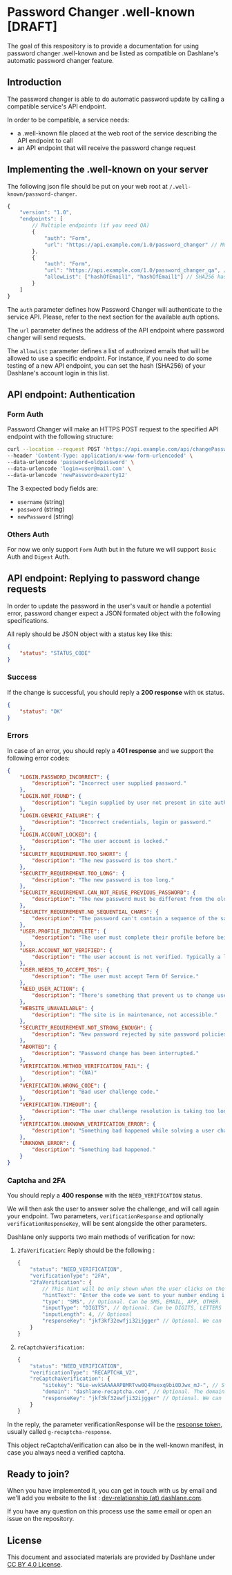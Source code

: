 # Password Changer .well-known [DRAFT]

The goal of this respository is to provide a documentation for using password changer .well-known and be listed as compatible on Dashlane's automatic password changer feature.

## Introduction

The password changer is able to do automatic password update by calling a compatible service's API endpoint.

In order to be compatible, a service needs:

-   a .well-known file placed at the web root of the service describing the API endpoint to call
-   an API endpoint that will receive the password change request

## Implementing the .well-known on your server

The following json file should be put on your web root at `/.well-known/password-changer`.

```js
{
    "version": "1.0",
    "endpoints": [
        // Multiple endpoints (if you need QA)
        {
            "auth": "Form",
            "url": "https://api.example.com/1.0/password_changer" // Must be https
        },
        {
            "auth": "Form",
            "url": "https://api.example.com/1.0/password_changer_qa", // Must be https
            "allowList": ["hashOfEmail1", "hashOfEmail1"] // SHA256 hash list of authorized emails
        }
    ]
}
```

The `auth` parameter defines how Password Changer will authenticate to the service API. Please, refer to the next section for the available auth options.

The `url` parameter defines the address of the API endpoint where password changer will send requests.

The `allowList` parameter defines a list of authorized emails that will be allowed to use a specific endpoint.
For instance, if you need to do some testing of a new API endpoint, you can set the hash (SHA256) of your Dashlane's account login in this list.

## API endpoint: Authentication

### Form Auth

Password Changer will make an HTTPS POST request to the specified API endpoint with the following structure:

```bash
curl --location --request POST 'https://api.example.com/api/changePassword' \
--header 'Content-Type: application/x-www-form-urlencoded' \
--data-urlencode 'password=oldpassword' \
--data-urlencode 'login=user@mail.com' \
--data-urlencode 'newPassword=azerty12'

```

The 3 expected body fields are:

-   `username` (string)
-   `password` (string)
-   `newPassword` (string)

### Others Auth

For now we only support `Form` Auth but in the future we will support `Basic` Auth and `Digest` Auth.

## API endpoint: Replying to password change requests

In order to update the password in the user's vault or handle a potential error, password changer expect a JSON formated object with the following specifications.

All reply should be JSON object with a status key like this:

```json
{
    "status": "STATUS_CODE"
}
```

### Success

If the change is successful, you should reply a **200 response** with `OK` status.

```json
{
    "status": "OK"
}
```

### Errors

In case of an error, you should reply a **401 response** and we support the following error codes:

```json
{
    "LOGIN.PASSWORD_INCORRECT": {
        "description": "Incorrect user supplied password."
    },
    "LOGIN.NOT_FOUND": {
        "description": "Login supplied by user not present in site authentication database."
    },
    "LOGIN.GENERIC_FAILURE": {
        "description": "Incorrect credentials, login or password."
    },
    "LOGIN.ACCOUNT_LOCKED": {
        "description": "The user account is locked."
    },
    "SECURITY_REQUIREMENT.TOO_SHORT": {
        "description": "The new password is too short."
    },
    "SECURITY_REQUIREMENT.TOO_LONG": {
        "description": "The new password is too long."
    },
    "SECURITY_REQUIREMENT.CAN_NOT_REUSE_PREVIOUS_PASSWORD": {
        "description": "The new password must be different from the old password."
    },
    "SECURITY_REQUIREMENT.NO_SEQUENTIAL_CHARS": {
        "description": "The password can't contain a sequence of the same character."
    },
    "USER.PROFILE_INCOMPLETE": {
        "description": "The user must complete their profile before being able to change their password."
    },
    "USER.ACCOUNT_NOT_VERIFIED": {
        "description": "The user account is not verified. Typically a link sent by email during the registration has not been clicked."
    },
    "USER.NEEDS_TO_ACCEPT_TOS": {
        "description": "The user must accept Term Of Service."
    },
    "NEED_USER_ACTION": {
        "description": "There's something that prevent us to change user password (unpaid bill...)."
    },
    "WEBSITE_UNAVAILABLE": {
        "description": "The site is in maintenance, not accessible."
    },
    "SECURITY_REQUIREMENT.NOT_STRONG_ENOUGH": {
        "description": "New password rejected by site password policies."
    },
    "ABORTED": {
        "description": "Password change has been interrupted."
    },
    "VERIFICATION.METHOD_VERIFICATION_FAIL": {
        "description": "(NA)"
    },
    "VERIFICATION.WRONG_CODE": {
        "description": "Bad user challenge code."
    },
    "VERIFICATION.TIMEOUT": {
        "description": "The user challenge resolution is taking too long."
    },
    "VERIFICATION.UNKNOWN_VERIFICATION_ERROR": {
        "description": "Something bad happened while solving a user challenge."
    },
    "UNKNOWN_ERROR": {
        "description": "Something bad happened."
    }
}
```

### Captcha and 2FA

You should reply a **400 response** with the `NEED_VERIFICATION` status.

We will then ask the user to answer solve the challenge, and will call again your endpoint.
Two parameters, `verificationResponse` and optionally `verificationResponseKey`, will be sent alongside the other parameters.

Dashlane only supports two main methods of verification for now:

1. `2faVerification`:
   Reply should be the following :

    ```js
    {
        "status": "NEED_VERIFICATION",
        "verificationType": "2FA",
        "2faVerification": {
            // This hint will be only shown when the user clicks on the "more info" button
            "hintText": "Enter the code we sent to your number ending in 99",
            "type": "SMS", // Optional. Can be SMS, EMAIL, APP, OTHER.
            "inputType": "DIGITS", // Optional. Can be DIGITS, LETTERS or ANY
            "inputLength": 4, // Optional
            "responseKey": "jkf3kf32ewfji32ijgger" // Optional. We can send this key back with the user response
        }
    }
    ```

2. `reCaptchaVerification`:

    ```js
    {
        "status": "NEED_VERIFICATION",
        "verificationType": "RECAPTCHA_V2",
        "reCaptchaVerification": {
            "sitekey": "6Le-wvkSAAAAAPBMRTvw0Q4Muexq9bi0DJwx_mJ-", // Sitekey, provided by recaptcha
            "domain": "dashlane-recaptcha.com", // Optional. The domain must be whitelisted in your recaptcha interface
            "responseKey": "jkf3kf32ewfji32ijgger" // Optional. We can send this key back with the user response
        }
    }
    ```

In the reply, the parameter verificationResponse will be the [response token](https://developers.google.com/recaptcha/docs/verify), usually called `g-recaptcha-response`.

This object reCaptchaVerification can also be in the well-known manifest, in case you always need a verified captcha.

## Ready to join?

When you have implemented it, you can get in touch with us by email and we'll add you website to the list : [dev-relationship (at) dashlane.com](mailto:dev-relationship@dashlane.com).

If you have any question on this process use the same email or open an issue on the repository.

## License

This document and associated materials are provided by Dashlane under [CC BY 4.0 License](https://creativecommons.org/licenses/by/4.0/).
